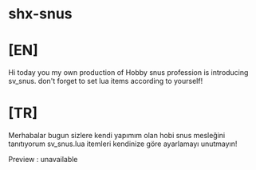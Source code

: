 # shx-snus

# [EN] 

Hi today you my own production of Hobby snus profession is introducing sv_snus. don't forget to set lua items according to yourself!


# [TR]

Merhabalar bugun sizlere kendi yapımım olan hobi snus mesleğini tanıtıyorum sv_snus.lua itemleri kendinize göre ayarlamayı unutmayın!

Preview : unavailable
